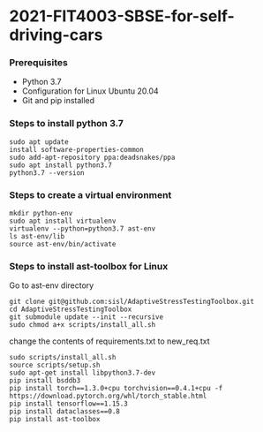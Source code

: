 # **2021-FIT4003-SBSE-for-self-driving-cars**

### **Prerequisites**
- Python 3.7
- Configuration for Linux Ubuntu 20.04
- Git and pip installed

### **Steps to install python 3.7**
```
sudo apt update
install software-properties-common
sudo add-apt-repository ppa:deadsnakes/ppa
sudo apt install python3.7
python3.7 --version
```
### **Steps to create a virtual environment**
```
mkdir python-env
sudo apt install virtualenv
virtualenv --python=python3.7 ast-env
ls ast-env/lib
source ast-env/bin/activate
```
### **Steps to install ast-toolbox for Linux**

Go to ast-env directory
``` 
git clone git@github.com:sisl/AdaptiveStressTestingToolbox.git
cd AdaptiveStressTestingToolbox
git submodule update --init --recursive
sudo chmod a+x scripts/install_all.sh
```
change the contents of requirements.txt to new_req.txt
```
sudo scripts/install_all.sh
source scripts/setup.sh
sudo apt-get install libpython3.7-dev
pip install bsddb3
pip install torch==1.3.0+cpu torchvision==0.4.1+cpu -f https://download.pytorch.org/whl/torch_stable.html
pip install tensorflow==1.15.3
pip install dataclasses==0.8
pip install ast-toolbox
```

